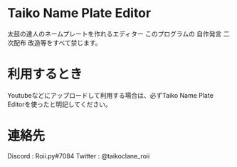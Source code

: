 # Taiko Name Plate Editor
太鼓の達人のネームプレートを作れるエディター
このプログラムの 自作発言 二次配布 改造等をすべて禁じます。

# 利用するとき
Youtubeなどにアップロードして利用する場合は、必ずTaiko Name Plate Editorを使ったと明記してください。

# 連絡先
Discord : Roii.py#7084
Twitter : @taikoclane_roii
